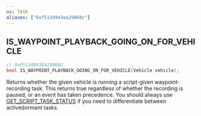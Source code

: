 ```yaml
---
ns: TASK
aliases: ["0xf5134943ea29868c"]
---
```

## IS_WAYPOINT_PLAYBACK_GOING_ON_FOR_VEHICLE

```c
// 0xF5134943EA29868C
bool IS_WAYPOINT_PLAYBACK_GOING_ON_FOR_VEHICLE(Vehicle vehicle);
```

Returns whether the given vehicle is running a script-given waypoint-recording task. This returns true regardless of whether the recording is paused, or an event has taken precedence. You should always use [GET_SCRIPT_TASK_STATUS](#_0x77F1BEB8863288D5) if you need to differentiate between activedormant tasks.

